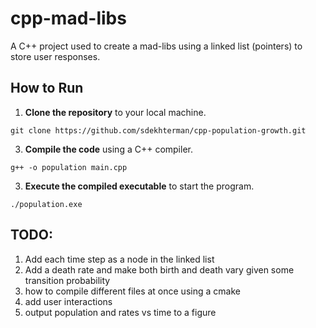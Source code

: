 # cpp-mad-libs
A C++ project used to create a mad-libs using a linked list (pointers) to store user responses.

## How to Run

1. **Clone the repository** to your local machine.
```
git clone https://github.com/sdekhterman/cpp-population-growth.git
```
3. **Compile the code** using a C++ compiler.
```
g++ -o population main.cpp
```
3. **Execute the compiled executable** to start the program.
```
./population.exe
```

## TODO: 
1) Add each time step as a node in the linked list
2) Add a death rate and make both birth and death vary given some transition probability
3) how to compile different files at once using a cmake
4) add user interactions
5) output population and rates vs time to a figure
